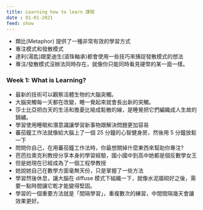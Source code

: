 ```yaml
---
title: Learning how to learn 課程
date : 01-01-2021
feed: show
---
```


- 類比(Metaphor) 提供了一種非常有效的學習方式
- 專注模式和發散模式
- 達利(湯匙)跟愛迪生(滾珠軸承)都會使用一些技巧來捕捉發散模式的想法
- 專注/發散模式沒辦法同時存在，就像你只能同時看見硬幣的某一面一樣。

### Week 1: What is Learning?

- 最新的技術可以觀察活體生物的大腦突觸。
- 大腦突觸每一天都在改變，睡一覺起來就會長出新的突觸。
- 莎士比亞把白天的生活和擔憂比喻成鬆散的線，是睡覺把它們編織成人生故的錦繡。
- 學習使用睡眠和潛意識讓學習新事物跟解決問題更加容易
- 蕃茄鐘工作法就像給大腦上了一個 25 分鐘的心智健身房，然後用 5 分鐘放鬆一下
- 問問你自己，在用蕃茄鐘工作法時，你最想關掉什麼東西來幫助你專注?
- 芭芭拉奧克利教授分享本身的學習經驗，國小國中到高中她都是個反數學女王
- 但是她現在已經成為了一個工程學教授
- 她說她自己在數學方面毫無天份，只是掌握了一些方法
- 學習然後休息，讓大腦在 diffuse 模式下組織一下，就像水泥牆砌好之後，需要一點時間讓它乾才能變得堅固。
- 學習的一個重要方法就是「間隔學習」，重複數次的練習，中間間隔幾天會讓效果更好。
